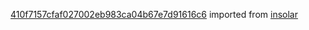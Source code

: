 [410f7157cfaf027002eb983ca04b67e7d91616c6](https://github.com/insolar/insolar/commit/410f7157cfaf027002eb983ca04b67e7d91616c6) imported from [insolar](https://github.com/insolar/insolar)
